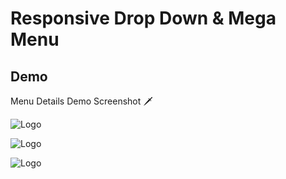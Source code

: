 # Responsive Drop Down & Mega Menu

## Demo

Menu Details Demo Screenshot 🗡

![Logo](https://i.ibb.co/f9XQpv0/screely-1670309208172.png)

![Logo](https://i.ibb.co/vw9kRnx/screely-1670309430841.png)

![Logo](https://i.ibb.co/d0GWhV8/screely-1670309450868.png)
